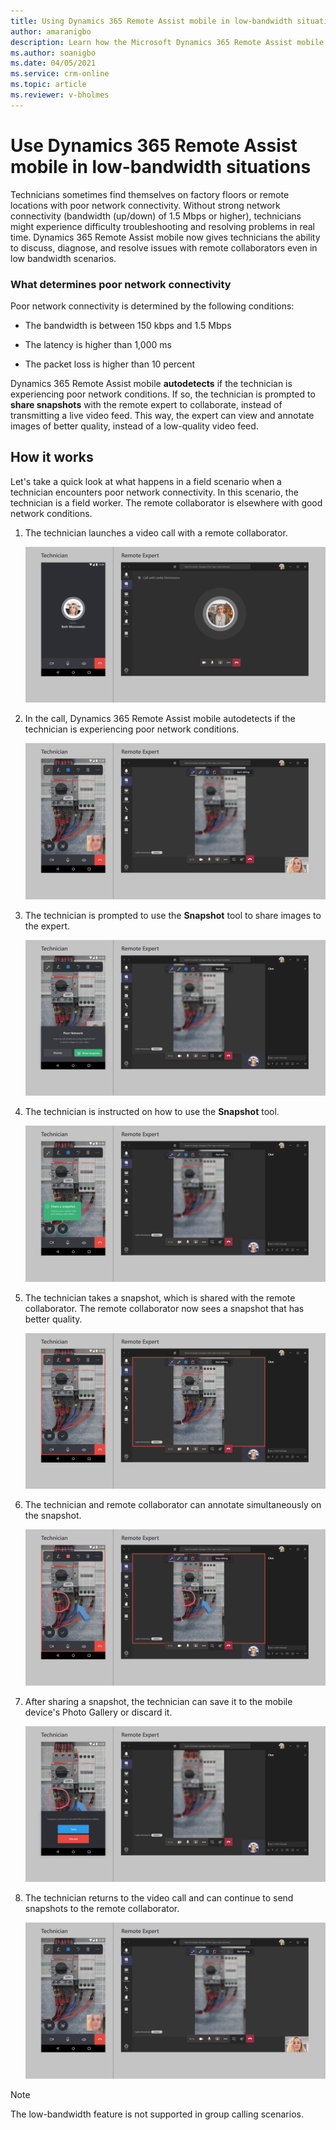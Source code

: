 ```yaml
---
title: Using Dynamics 365 Remote Assist mobile in low-bandwidth situations
author: amaranigbo
description: Learn how the Microsoft Dynamics 365 Remote Assist mobile app works in environments with poor network conditions. 
ms.author: soanigbo
ms.date: 04/05/2021
ms.service: crm-online
ms.topic: article
ms.reviewer: v-bholmes
---
```


# Use Dynamics 365 Remote Assist mobile in low-bandwidth situations

Technicians sometimes find themselves on factory floors or remote locations with poor network connectivity. Without strong network connectivity (bandwidth (up/down) of 1.5 Mbps or higher), technicians might experience difficulty troubleshooting and resolving problems in real time. Dynamics 365 Remote Assist mobile now gives technicians the ability to discuss, diagnose, and resolve issues with remote collaborators even in low bandwidth scenarios.

### What determines poor network connectivity

Poor network connectivity is determined by the following conditions:

- The bandwidth is between 150 kbps and 1.5 Mbps

- The latency is higher than 1,000 ms

- The packet loss is higher than 10 percent

Dynamics 365 Remote Assist mobile **autodetects** if the technician is experiencing poor network conditions. If so, the technician is prompted to **share snapshots** with the remote expert to collaborate, instead of transmitting a live video feed. This way, the expert can view and annotate images of better quality, instead of a low-quality video feed.

## How it works

Let's take a quick look at what happens in a field scenario when a technician encounters poor network connectivity. In this scenario, the technician is a field worker. The  remote collaborator is elsewhere with good network conditions. 

1. The technician launches a video call with a remote collaborator.

    ![Side-by-side screenshots of Dynamics 365 Remote Assist on mobile and Microsoft Teams, launching a call.](./media/network_1.png "Launch Call") 

2. In the call, Dynamics 365 Remote Assist mobile autodetects if the technician is experiencing poor network conditions. 

    ![Side-by-side screenshots of Dynamics 365 Remote Assist on mobile and Microsoft Teams, showing a low-quality image in the chat window because of poor network conditions](./media/network_2.png "Detection") 

3. The technician is prompted to use the **Snapshot** tool to share images to the expert.

    ![Side-by-side screenshots of Dynamics 365 Remote Assist on mobile and Microsoft Teams, showing the Poor Network notification and the Share Snapshot option on the mobile device screen.](./media/network_3.png "Share") 

4. The technician is instructed on how to use the **Snapshot** tool.

    ![Side-by-side screenshots of Dynamics 365 Remote Assist on mobile and Microsoft Teams, showing the tooltip on mobile that prompts the technician to share a snapshot.](./media/network_4.png "Tool Tip") 
 
5. The technician takes a snapshot, which is shared with the remote collaborator. The remote collaborator now sees a snapshot that has better quality. 

    ![Side-by-side screenshots of Dynamics 365 Remote Assist on mobile and Microsoft Teams, showing the snapshot on both screens.](./media/network_5.png "Expert-side Snapshot") 

6. The technician and remote collaborator can annotate simultaneously on the snapshot.

    ![Side-by-side screenshots of Dynamics 365 Remote Assist on mobile and Microsoft Teams, showing annotations on the snapshot on both screens.](./media/network_6.png "Annotate") 

7. After sharing a snapshot, the technician can save it to the mobile device's Photo Gallery or discard it.

    ![Side-by-side screenshots of Dynamics 365 Remote Assist on mobile and Microsoft Teams, showing the option to either save or discard the snapshot on mobile.](./media/network_7.png "Photo Gallery") 

8. The technician returns to the video call and can continue to send snapshots to the remote collaborator.

    ![Side-by-side screenshots of Dynamics 365 Remote Assist on mobile and Microsoft Teams, showing the return to video call.](./media/network_2.png "Video Feed") 

> [!NOTE]
> The low-bandwidth feature is not supported in group calling scenarios. 

